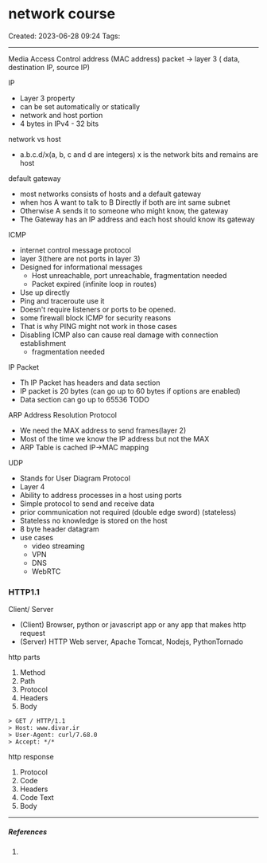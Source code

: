 # network course
Created: 2023-06-28 09:24
Tags: 
____

Media Access Control address (MAC address)
packet -> layer 3 ( data, destination IP, source IP)

IP
* Layer 3 property
* can be set automatically or statically
* network and host portion
* 4 bytes in IPv4 - 32 bits

network vs host
* a.b.c.d/x(a, b, c and d are integers) x is the network bits and remains are host

default gateway
* most networks consists of hosts and a default gateway
* when hos A want to talk to B Directly if both are int same subnet
* Otherwise A sends it to someone who might know, the gateway
* The Gateway has an IP address and each host should know its gateway

ICMP
* internet control message protocol
* layer 3(there are not ports in layer 3)
* Designed for informational messages
	* Host unreachable, port unreachable, fragmentation needed
	* Packet expired (infinite loop in routes)
* Use up directly
* Ping and traceroute use it
* Doesn't require listeners or ports to be opened.
* some firewall block ICMP for security reasons
* That is why PING might not work in those cases
* Disabling ICMP also can cause real damage with connection establishment
	* fragmentation needed

IP Packet
* Th IP Packet has headers and data section
* IP packet is 20 bytes (can go up to 60 bytes if options are enabled)
* Data section can go up to 65536
TODO

ARP
Address Resolution Protocol
* We need the MAX address to send frames(layer 2)
* Most of the time we know the IP address but not the MAX
* ARP Table is cached IP->MAC mapping



UDP
* Stands for User Diagram Protocol
* Layer 4
* Ability to address processes in a host using ports
* Simple protocol to send and receive data
* prior communication not required (double edge sword) (stateless)
* Stateless no knowledge is stored on the host
* 8 byte header datagram
* use cases
	* video streaming
	* VPN
	* DNS
	* WebRTC




### HTTP1.1

Client/ Server
* (Client) Browser, python or javascript app or any app that makes http request
* (Server) HTTP Web server, Apache Tomcat, Nodejs, PythonTornado

http parts
1. Method
2. Path
3. Protocol
4. Headers
5. Body
```
> GET / HTTP/1.1
> Host: www.divar.ir
> User-Agent: curl/7.68.0
> Accept: */*
```

http response
1. Protocol
2. Code
3. Headers
4. Code Text
5. Body





_____
##### References
1.


